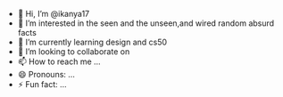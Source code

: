 - 👋 Hi, I’m @ikanya17
- 👀 I’m interested in the seen and the unseen,and wired random absurd facts
- 🌱 I’m currently learning design and cs50
- 💞️ I’m looking to collaborate on 
- 📫 How to reach me ...
- 😄 Pronouns: ...
- ⚡ Fun fact: ...

<!---
ikanya17/ikanya17 is a ✨ special ✨ repository because its `README.md` (this file) appears on your GitHub profile.
You can click the Preview link to take a look at your changes.
--->
